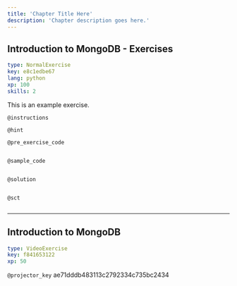 ```yaml
---
title: 'Chapter Title Here'
description: 'Chapter description goes here.'
---
```


## Introduction to MongoDB - Exercises

```yaml
type: NormalExercise
key: e8c1edbe67
lang: python
xp: 100
skills: 2
```

This is an example exercise.

`@instructions`


`@hint`


`@pre_exercise_code`
```{python}

```

`@sample_code`
```{python}

```

`@solution`
```{python}

```

`@sct`
```{python}

```

---

## Introduction to MongoDB

```yaml
type: VideoExercise
key: f841653122
xp: 50
```

`@projector_key`
ae71dddb483113c2792334c735bc2434
